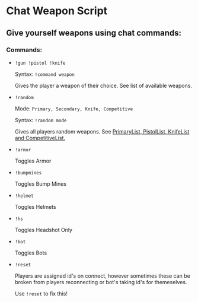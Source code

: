 # Chat Weapon Script
## Give yourself weapons using chat commands:

### Commands:
* `!gun !pistol !knife` 
  
  Syntax: `!command weapon`

  Gives the player a weapon of their choice. See list of available weapons.
* `!random`
  
  Mode: `Primary, Secondary, Knife, Competitive`

  Syntax: `!random mode`

  Gives all players random weapons. See [PrimaryList, PistolList, KnifeList and CompetitiveList.](https://github.com/zX3no/WeaponScript/blob/main/vscripts/globalvariables.nut)

* `!armor`
  
  Toggles Armor
* `!bumpmines`
  
  Toggles Bump Mines
* `!helmet`
  
  Toggles Helmets
* `!hs`
  
  Toggles Headshot Only
* `!bot`
  
  Toggles Bots
* `!reset`
  
  Players are assigned id's on connect, however sometimes these can be broken from players reconnecting or bot's taking id's for themeselves. 
  
  Use `!reset` to fix this!


